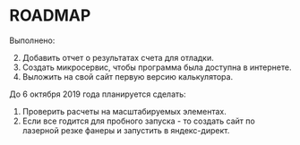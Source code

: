ROADMAP
=======

Выполнено:

2) Добавить отчет о результатах счета для отладки.  
3) Создать микросервис, чтобы программа была доступна в интернете.  
4) Выложить на свой сайт первую версию калькулятора.  

До 6 октября 2019 года планируется сделать:

1) Проверить расчеты на масштабируемых элементах.  
5) Если все годится для пробного запуска - то создать сайт по лазерной резке фанеры и запустить в яндекс-директ.  